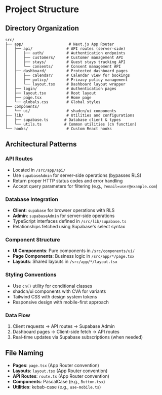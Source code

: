 # Project Structure

## Directory Organization

```
src/
├── app/                    # Next.js App Router
│   ├── api/               # API routes (server-side)
│   │   ├── auth/          # Authentication endpoints
│   │   ├── customers/     # Customer management API
│   │   ├── stays/         # Guest stays tracking API
│   │   └── consents/      # Consent management API
│   ├── dashboard/         # Protected dashboard pages
│   │   ├── calendar/      # Calendar view for bookings
│   │   ├── policy/        # Privacy policy management
│   │   └── layout.tsx     # Dashboard layout wrapper
│   ├── login/             # Authentication pages
│   ├── layout.tsx         # Root layout
│   ├── page.tsx           # Home page
│   └── globals.css        # Global styles
├── components/
│   └── ui/                # shadcn/ui components
├── lib/                   # Utilities and configurations
│   ├── supabase.ts       # Database client & types
│   └── utils.ts          # Common utilities (cn function)
└── hooks/                 # Custom React hooks
```

## Architectural Patterns

### API Routes
- Located in `/src/app/api/`
- Use `supabaseAdmin` for server-side operations (bypasses RLS)
- Return proper HTTP status codes and error handling
- Accept query parameters for filtering (e.g., `?email=user@example.com`)

### Database Integration
- **Client**: `supabase` for browser operations with RLS
- **Admin**: `supabaseAdmin` for server-side operations
- TypeScript interfaces defined in `/src/lib/supabase.ts`
- Relationships fetched using Supabase's select syntax

### Component Structure
- **UI Components**: Pure components in `/src/components/ui/`
- **Page Components**: Business logic in `/src/app/*/page.tsx`
- **Layouts**: Shared layouts in `/src/app/*/layout.tsx`

### Styling Conventions
- Use `cn()` utility for conditional classes
- shadcn/ui components with CVA for variants
- Tailwind CSS with design system tokens
- Responsive design with mobile-first approach

### Data Flow
1. Client requests → API routes → Supabase Admin
2. Dashboard pages → Client-side fetch → API routes
3. Real-time updates via Supabase subscriptions (when needed)

## File Naming
- **Pages**: `page.tsx` (App Router convention)
- **Layouts**: `layout.tsx` (App Router convention)  
- **API Routes**: `route.ts` (App Router convention)
- **Components**: PascalCase (e.g., `Button.tsx`)
- **Utilities**: kebab-case (e.g., `use-mobile.ts`)